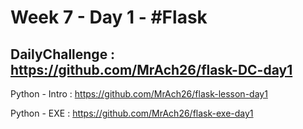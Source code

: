 # Week 7 - Day 1 - #Flask

DailyChallenge : https://github.com/MrAch26/flask-DC-day1
-

Python - Intro : https://github.com/MrAch26/flask-lesson-day1 <br>

Python - EXE : https://github.com/MrAch26/flask-exe-day1 <br> 


 
